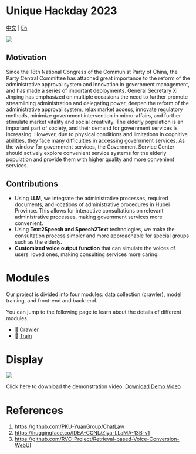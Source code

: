 # Unique Hackday 2023

[中文](README_ZH.md) | [En](README.md)

![](assets/index.gif)
## Motivation

Since the 18th National Congress of the Communist Party of China, the Party Central Committee has attached great importance to the reform of the administrative approval system and innovation in government management, and has made a series of important deployments. General Secretary Xi Jinping has emphasized on multiple occasions the need to further promote streamlining administration and delegating power, deepen the reform of the administrative approval system, relax market access, innovate regulatory methods, minimize government intervention in micro-affairs, and further stimulate market vitality and social creativity. The elderly population is an important part of society, and their demand for government services is increasing. However, due to physical conditions and limitations in cognitive abilities, they face many difficulties in accessing government services. As the window for government services, the Government Service Center should actively explore convenient service systems for the elderly population and provide them with higher quality and more convenient services.

## Contributions

+ Using **LLM**, we integrate the administrative processes, required documents, and locations of administrative procedures in Hubei Province. This allows for interactive consultations on relevant administrative processes, making government services more convenient.
+ Using **Text2Speech and Speech2Text** technologies, we make the consultation process simpler and more approachable for special groups such as the elderly.
+ **Customized voice output function** that can simulate the voices of users' loved ones, making consulting services more caring.
# Modules

Our project is divided into four modules: data collection (crawler), model training, and front-end and back-end.

You can jump to the following page to learn about the details of different modules.

+ 🐢 [Crawler](crawler/README.md)
+ 🤖 [Train](train/README.md)

# Display

![](assets/test.gif)

Click here to download the demonstration video: [Download Demo Video](assets/display.mov)

# References

1. https://github.com/PKU-YuanGroup/ChatLaw
2. https://huggingface.co/IDEA-CCNL/Ziya-LLaMA-13B-v1
3. https://github.com/RVC-Project/Retrieval-based-Voice-Conversion-WebUI